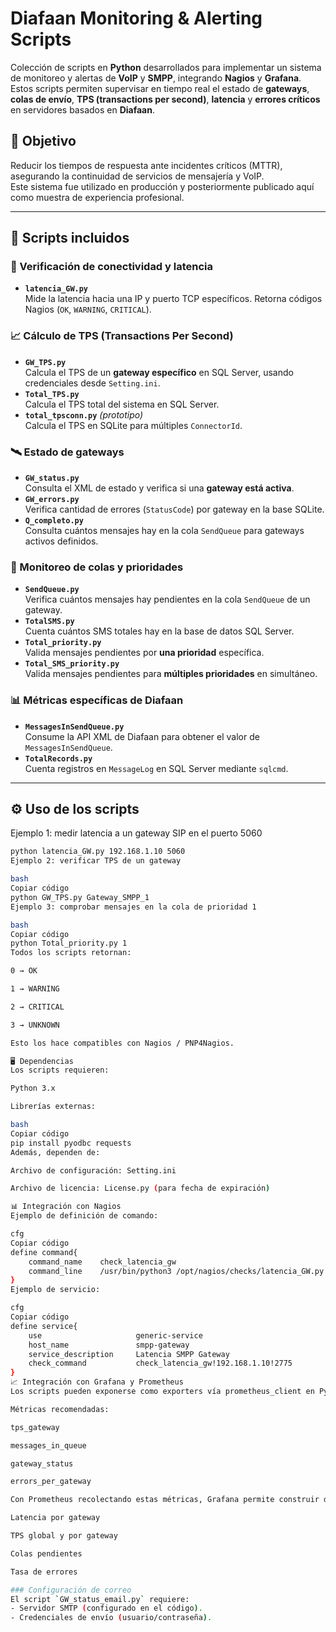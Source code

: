 # Diafaan Monitoring & Alerting Scripts

Colección de scripts en **Python** desarrollados para implementar un sistema de monitoreo y alertas de **VoIP** y **SMPP**, integrando **Nagios** y **Grafana**.  
Estos scripts permiten supervisar en tiempo real el estado de **gateways**, **colas de envío**, **TPS (transactions per second)**, **latencia** y **errores críticos** en servidores basados en **Diafaan**.

## 🚀 Objetivo
Reducir los tiempos de respuesta ante incidentes críticos (MTTR), asegurando la continuidad de servicios de mensajería y VoIP.  
Este sistema fue utilizado en producción y posteriormente publicado aquí como muestra de experiencia profesional.

---

## 📂 Scripts incluidos

### 🔧 Verificación de conectividad y latencia
- **`latencia_GW.py`**  
  Mide la latencia hacia una IP y puerto TCP específicos. Retorna códigos Nagios (`OK`, `WARNING`, `CRITICAL`).

### 📈 Cálculo de TPS (Transactions Per Second)
- **`GW_TPS.py`**  
  Calcula el TPS de un **gateway específico** en SQL Server, usando credenciales desde `Setting.ini`.  
- **`Total_TPS.py`**  
  Calcula el TPS total del sistema en SQL Server.  
- **`total_tpsconn.py`** *(prototipo)*  
  Calcula el TPS en SQLite para múltiples `ConnectorId`.

### 🛰️ Estado de gateways
- **`GW_status.py`**  
  Consulta el XML de estado y verifica si una **gateway está activa**.  
- **`GW_errors.py`**  
  Verifica cantidad de errores (`StatusCode`) por gateway en la base SQLite.  
- **`Q_completo.py`**  
  Consulta cuántos mensajes hay en la cola `SendQueue` para gateways activos definidos.

### 📨 Monitoreo de colas y prioridades
- **`SendQueue.py`**  
  Verifica cuántos mensajes hay pendientes en la cola `SendQueue` de un gateway.  
- **`TotalSMS.py`**  
  Cuenta cuántos SMS totales hay en la base de datos SQL Server.  
- **`Total_priority.py`**  
  Valida mensajes pendientes por **una prioridad** específica.  
- **`Total_SMS_priority.py`**  
  Valida mensajes pendientes para **múltiples prioridades** en simultáneo.

### 📊 Métricas específicas de Diafaan
- **`MessagesInSendQueue.py`**  
  Consume la API XML de Diafaan para obtener el valor de `MessagesInSendQueue`.  
- **`TotalRecords.py`**  
  Cuenta registros en `MessageLog` en SQL Server mediante `sqlcmd`.

---

## ⚙️ Uso de los scripts

Ejemplo 1: medir latencia a un gateway SIP en el puerto 5060
```bash
python latencia_GW.py 192.168.1.10 5060
Ejemplo 2: verificar TPS de un gateway

bash
Copiar código
python GW_TPS.py Gateway_SMPP_1
Ejemplo 3: comprobar mensajes en la cola de prioridad 1

bash
Copiar código
python Total_priority.py 1
Todos los scripts retornan:

0 → OK

1 → WARNING

2 → CRITICAL

3 → UNKNOWN

Esto los hace compatibles con Nagios / PNP4Nagios.

🖥️ Dependencias
Los scripts requieren:

Python 3.x

Librerías externas:

bash
Copiar código
pip install pyodbc requests
Además, dependen de:

Archivo de configuración: Setting.ini

Archivo de licencia: License.py (para fecha de expiración)

📊 Integración con Nagios
Ejemplo de definición de comando:

cfg
Copiar código
define command{
    command_name    check_latencia_gw
    command_line    /usr/bin/python3 /opt/nagios/checks/latencia_GW.py $ARG1$ $ARG2$
}
Ejemplo de servicio:

cfg
Copiar código
define service{
    use                     generic-service
    host_name               smpp-gateway
    service_description     Latencia SMPP Gateway
    check_command           check_latencia_gw!192.168.1.10!2775
}
📈 Integración con Grafana y Prometheus
Los scripts pueden exponerse como exporters vía prometheus_client en Python.

Métricas recomendadas:

tps_gateway

messages_in_queue

gateway_status

errors_per_gateway

Con Prometheus recolectando estas métricas, Grafana permite construir dashboards con:

Latencia por gateway

TPS global y por gateway

Colas pendientes

Tasa de errores

### Configuración de correo
El script `GW_status_email.py` requiere:
- Servidor SMTP (configurado en el código).
- Credenciales de envío (usuario/contraseña).

